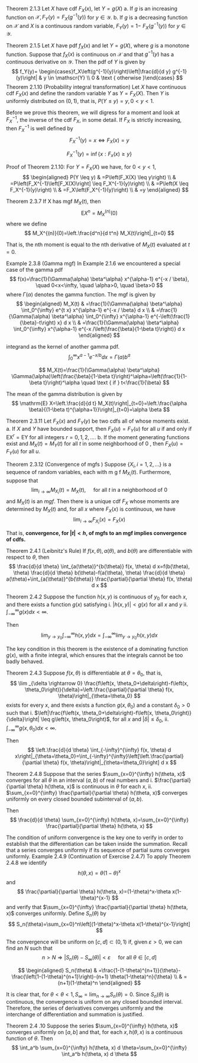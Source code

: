 
Theorem 2.1.3 Let $X$ have cdf $F_X(x)$, let $Y=g(X)$
a. If $g$ is an increasing function on $\mathscr{X}, F_Y(y)=F_X\left(g^{-1}(y)\right)$ for $y \in \mathscr{Y}$.
b. If $g$ is a decreasing function on $\mathscr{X}$ and $X$ is a continuous random variable, $F_Y(y)=1-$ $F_X\left(g^{-1}(y)\right)$ for $y \in \mathscr{Y}$.


Theorem 2.1.5 Let $X$ have pdf $f_X(x)$ and let $Y=g(X)$, where $g$ is a monotone function. Suppose that $f_X(x)$ is continuous on $\mathscr{X}$ and that $g^{-1}(y)$ has a continuous derivative on $\mathscr{Y}$. Then the pdf of $Y$ is given by
$$
f_Y(y)= \begin{cases}f_X\left(g^{-1}(y)\right)\left|\frac{d}{d y} g^{-1}(y)\right| & y \in \mathscr{Y} \\ 0 & \text { otherwise }\end{cases}
$$
 Theorem 2.1.10 (Probability integral transformation) Let $X$ have continuous cdf $F_X(x)$ and define the random variable $Y$ as $Y=F_X(X)$. Then $Y$ is uniformly distributed on $(0,1)$, that is, $P(Y \leq y)=y, 0<y<1$.

Before we prove this theorem, we will digress for a moment and look at $F_X^{-1}$, the inverse of the cdf $F_X$, in some detail. If $F_X$ is strictly increasing, then $F_X^{-1}$ is well defined by
$$
F_X^{-1}(y)=x \Leftrightarrow F_X(x)=y
$$

$$
F_X^{-1}(y)=\inf \left\{x: F_x(x) \geq y\right\}
$$

Proof of Theorem 2.1.10: For $Y=F_X(X)$ we have, for $0<y<1$,
$$
\begin{aligned}
P(Y \leq y) & =P\left(F_X(X) \leq y\right) \\
& =P\left(F_X^{-1}\left[F_X(X)\right] \leq F_X^{-1}(y)\right) \\
& =P\left(X \leq F_X^{-1}(y)\right) \\
& =F_X\left(F_X^{-1}(y)\right) \\
& =y
\end{aligned}
$$
 


Theorem 2.3.7 If X has mgf $M_X(t)$, then
$$
\mathrm{E} X^n=M_X^{(n)}(0)
$$
where we define
$$
M_X^{(n)}(0)=\left.\frac{d^n}{d t^n} M_X(t)\right|_{t=0}
$$

That is, the nth moment is equal to the nth derivative of $M_X(t)$ evaluated at $t=0$.





Example 2.3.8 (Gamma mgf) In Example 2.1.6 we encountered a special case of the gamma pdf
$$
f(x)=\frac{1}{\Gamma(\alpha) \beta^\alpha} x^{\alpha-1} e^{-x / \beta}, \quad 0<x<\infty, \quad \alpha>0, \quad \beta>0
$$
where $\Gamma(\alpha)$ denotes the gamma function. The mgf is given by
$$
\begin{aligned}
M_X(t) & =\frac{1}{\Gamma(\alpha) \beta^\alpha} \int_0^{\infty} e^{t x} x^{\alpha-1} e^{-x / \beta} d x \\
& =\frac{1}{\Gamma(\alpha) \beta^\alpha} \int_0^{\infty} x^{\alpha-1} e^{-\left(\frac{1}{\beta}-t\right) x} d x \\
& =\frac{1}{\Gamma(\alpha) \beta^\alpha} \int_0^{\infty} x^{\alpha-1} e^{-x /\left(\frac{\beta}{1-\beta t}\right)} d x
\end{aligned}
$$

integrand as the kernel of another gamma pdf.
$$
\int_0^{\infty} x^{a-1} e^{-x / b} d x=\Gamma(a) b^a
$$

$$
M_X(t)=\frac{1}{\Gamma(\alpha) \beta^\alpha} \Gamma(\alpha)\left(\frac{\beta}{1-\beta t}\right)^\alpha=\left(\frac{1}{1-\beta t}\right)^\alpha \quad \text { if } t<\frac{1}{\beta}
$$

The mean of the gamma distribution is given by
$$
\mathrm{E} X=\left.\frac{d}{d t} M_X(t)\right|_{t=0}=\left.\frac{\alpha \beta}{(1-\beta t)^{\alpha+1}}\right|_{t=0}=\alpha \beta
$$



Theorem 2.3.11 Let $F_X(x)$ and $F_Y(y)$ be two cdfs all of whose moments exist.
a. If $X$ and $Y$ have bounded support, then $F_X(u)=F_Y(u)$ for all $u$ if and only if $\mathrm{EX}{ }^r=\mathrm{EY}$ for all integers $r=0,1,2, \ldots$.
b. If the moment generating functions exist and $M_X(t)=M_Y(t)$ for all $t$ in some neighborhood of 0 , then $F_X(u)=F_Y(u)$ for all $u$.



Theorem 2.3.12 (Convergence of mgfs ) Suppose $\left\{X_i, i=1,2, \ldots\right\}$ is a sequence of random variables, each with m g f $M_{X_i}(t)$. Furthermore, suppose that
$$
\lim _{i \rightarrow \infty} M_{X_i}(t)=M_X(t), \quad \text { for all } t \text { in a neighborhood of } 0
$$
and $M_X(t)$ is an $m g f$. Then there is a unique cdf $F_X$ whose moments are determined by $M_X(t)$ and, for all $x$ where $F_X(x)$ is continuous, we have
$$
\lim _{i \rightarrow \infty} F_{X_i}(x)=F_X(x)
$$

That is, **convergence, for $|t|<h$, of mgfs to an mgf implies convergence of cdfs.**



Theorem 2.4.1 (Leibnitz's Rule) If $f(x, \theta), a(\theta)$, and $b(\theta)$ are differentiable with respect to $\theta$, then
$$
\frac{d}{d \theta} \int_{a(\theta)}^{b(\theta)} f(x, \theta) d x=f(b(\theta), \theta) \frac{d}{d \theta} b(\theta)-f(a(\theta), \theta) \frac{d}{d \theta} a(\theta)+\int_{a(\theta)}^{b(\theta)} \frac{\partial}{\partial \theta} f(x, \theta) d x
$$




Theorem 2.4.2 Suppose the function $h(x, y)$ is continuous of $y_0$ for each $x$, and there exists a function $g(x)$ satisfying
i. $|h(x, y)|<g(x)$ for all $x$ and $y$
ii. $\int_{-\infty}^{\infty} g(x) d x<\infty$.

Then
$$
\lim _{y \rightarrow y_0} \int_{-\infty}^{\infty} h(x, y) d x=\int_{-\infty}^{\infty} \lim _{y \rightarrow y_0} h(x, y) d x
$$

The key condition in this theorem is the existence of a dominating function $g(x)$, with a finite integral, which ensures that the integrals cannot be too badly behaved.



Theorem 2.4.3 Suppose $f(x, \theta)$ is differentiable at $\theta=\theta_0$, that is,
$$
\lim _{\delta \rightarrow 0} \frac{f\left(x, \theta_0+\delta\right)-f\left(x, \theta_0\right)}{\delta}=\left.\frac{\partial}{\partial \theta} f(x, \theta)\right|_{\theta=\theta_0}
$$
exists for every $x$, and there exists a function $g\left(x, \theta_0\right)$ and a constant $\delta_0>0$ such that
i. $\left|\frac{f\left(x, \theta_0+\delta\right)-f\left(x, \theta_0\right)}{\delta}\right| \leq g\left(x, \theta_0\right)$, for all $x$ and $|\delta| \leq \delta_0$,
ii. $\int_{-\infty}^{\infty} g\left(x, \theta_0\right) d x<\infty$.

Then
$$
\left.\frac{d}{d \theta} \int_{-\infty}^{\infty} f(x, \theta) d x\right|_{\theta=\theta_0}=\int_{-\infty}^{\infty}\left[\left.\frac{\partial}{\partial \theta} f(x, \theta)\right|_{\theta=\theta_0}\right] d x
$$




Theorem 2.4.8 Suppose that the series $\sum_{x=0}^{\infty} h(\theta, x)$ converges for all $\theta$ in an interval $(a, b)$ of real numbers and
i. $\frac{\partial}{\partial \theta} h(\theta, x)$ is continuous in $\theta$ for each $x$,
ii. $\sum_{x=0}^{\infty} \frac{\partial}{\partial \theta} h(\theta, x)$ converges uniformly on every closed bounded subinterval of $(a, b)$.

Then
$$
\frac{d}{d \theta} \sum_{x=0}^{\infty} h(\theta, x)=\sum_{x=0}^{\infty} \frac{\partial}{\partial \theta} h(\theta, x)
$$

The condition of uniform convergence is the key one to verify in order to establish that the differentiation can be taken inside the summation. Recall that a series converges uniformly if its sequence of partial sums converges uniformly.
Example 2.4.9 (Continuation of Exercise 2.4.7) To apply Theorem 2.4.8 we identify
$$
h(\theta, x)=\theta(1-\theta)^x
$$
and
$$
\frac{\partial}{\partial \theta} h(\theta, x)=(1-\theta)^x-\theta x(1-\theta)^{x-1}
$$
and verify that $\sum_{x=0}^{\infty} \frac{\partial}{\partial \theta} h(\theta, x)$ converges uniformly. Define $S_n(\theta)$ by
$$
S_n(\theta)=\sum_{x=0}^n\left[(1-\theta)^x-\theta x(1-\theta)^{x-1}\right]
$$

The convergence will be uniform on $[c, d] \subset(0,1)$ if, given $\varepsilon>0$, we can find an $N$ such that
$$
n>N \Rightarrow\left|S_n(\theta)-S_{\infty}(\theta)\right|<\varepsilon \quad \text { for all } \theta \in[c, d]
$$

$$
\begin{aligned}
S_n(\theta) & =\frac{1-(1-\theta)^{n+1}}{\theta}-\frac{\left(1-(1-\theta)^{n+1}\right)-(n+1) \theta(1-\theta)^n}{\theta} \\
& =(n+1)(1-\theta)^n
\end{aligned}
$$

It is clear that, for $\theta<\theta<1, S_{\infty}=\lim _{n \rightarrow \infty} S_n(\theta)=0$. Since $S_n(\theta)$ is continuous, the convergence is uniform on any closed bounded interval. Therefore, the series of derivatives converges uniformly and the interchange of differentiation and summation is justified.



Theorem 2.4 .10 Suppose the series $\sum_{x=0}^{\infty} h(\theta, x)$ converges uniformly on $[a, b]$ and that, for each $x, h(\theta, x)$ is a continuous function of $\theta$. Then
$$
\int_a^b \sum_{x=0}^{\infty} h(\theta, x) d \theta=\sum_{x=0}^{\infty} \int_a^b h(\theta, x) d \theta
$$


